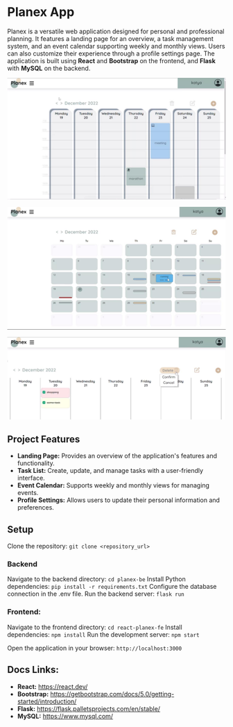 # Planex App
Planex is a versatile web application designed for personal and professional planning. 
It features a landing page for an overview, a task management system, and an event calendar supporting weekly and monthly views. Users can also customize their experience through a profile settings page. 
The application is built using **React** and **Bootstrap** on the frontend, and **Flask** with **MySQL** on the backend.

![Screenshot of Event Week Calendar](./week_calendar.jpg)

![Screenshot of Event Month Calendar](./month_calendar.jpg)

![Screenshot of Tasks](./tasks.jpg)

## Project Features

- **Landing Page:** Provides an overview of the application's features and functionality.
- **Task List:** Create, update, and manage tasks with a user-friendly interface.
- **Event Calendar:** Supports weekly and monthly views for managing events.
- **Profile Settings:** Allows users to update their personal information and preferences.

## Setup

Clone the repository: `git clone <repository_url>`

### Backend
Navigate to the backend directory: `cd planex-be`
Install Python dependencies: `pip install -r requirements.txt`
Configure the database connection in the .env file.
Run the backend server: `flask run`

### Frontend:
Navigate to the frontend directory: `cd react-planex-fe`
Install dependencies: `npm install`
Run the development server: `npm start`

Open the application in your browser: `http://localhost:3000`

## Docs Links:
- **React:** https://react.dev/
- **Bootstrap:** https://getbootstrap.com/docs/5.0/getting-started/introduction/
- **Flask:** https://flask.palletsprojects.com/en/stable/
- **MySQL:** https://www.mysql.com/
